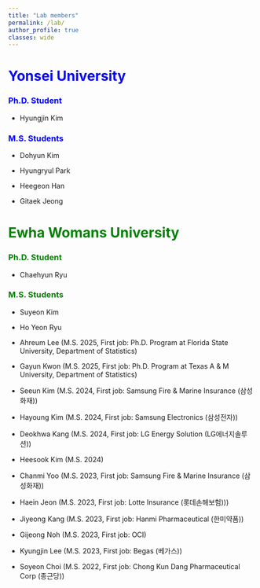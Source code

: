 ```yaml
---
title: "Lab members"
permalink: /lab/
author_profile: true
classes: wide
---
```


# <span style="color:blue"> Yonsei University

### <span style="color:blue"> Ph.D. Student

- Hyungjin Kim

### <span style="color:blue"> M.S. Students

- Dohyun Kim

- Hyungryul Park

- Heegeon Han

- Gitaek Jeong

# <span style="color:green"> Ewha Womans University
### <span style="color:green"> Ph.D. Student

- Chaehyun Ryu

### <span style="color:green"> M.S. Students

- Suyeon Kim

- Ho Yeon Ryu

- Ahreum Lee (M.S. 2025, First job: Ph.D. Program at Florida State University, Department of Statistics)

- Gayun Kwon (M.S. 2025, First job: Ph.D. Program at Texas A & M University, Department of Statistics)

- Seeun Kim (M.S. 2024, First job: Samsung Fire & Marine Insurance (삼성화재))

- Hayoung Kim (M.S. 2024, First job: Samsung Electronics (삼성전자))

- Deokhwa Kang (M.S. 2024, First job: LG Energy Solution (LG에너지솔루션))

- Heesook Kim (M.S. 2024)

- Chanmi Yoo (M.S. 2023, First job: Samsung Fire & Marine Insurance (삼성화재))

- Haein Jeon (M.S. 2023, First job: Lotte Insurance (롯데손해보험)))

- Jiyeong Kang (M.S. 2023, First job: Hanmi Pharmaceutical (한미약품))

- Gijeong Noh (M.S. 2023, First job: OCI)

- Kyungjin Lee (M.S. 2023, First job: Begas (베가스))

- Soyeon Choi (M.S. 2022, First job: Chong Kun Dang Pharmaceutical Corp (종근당))
